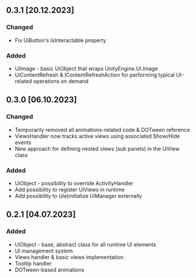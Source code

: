 ## 0.3.1 [20.12.2023]

### Changed
- Fix UiButton's IsInteractable property

### Added
- UiImage - basic UiObject that wraps UnityEngine.UI.Image
- UiContentRefresh & IContentRefreshAction for performing typical UI-related operations on demand


## 0.3.0 [06.10.2023]

### Changed
- Temporarily removed all animations-related code & DOTween reference 
- ViewsHandler now tracks active views using associated Show/Hide events
- New approach for defining nested views (sub panels) in the UiView class

### Added
- UiObject - possibility to override ActivityHandler
- Add possibility to register UiViews in runtime
- Add possibility to (de)initialize UiManager externally

## 0.2.1 [04.07.2023]

### Added
- UiObject - base, abstract class for all runtime UI elements
- UI management system 
- Views handler & basic views implementation
- Tooltip handler
- DOTween-based animations